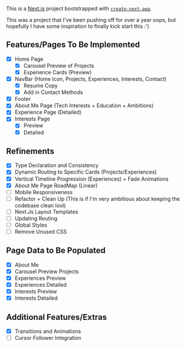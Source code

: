This is a [Next.js](https://nextjs.org/) project bootstrapped with [`create-next-app`](https://github.com/vercel/next.js/tree/canary/packages/create-next-app).

This was a project that I've been pushing off for over a year oops, but hopefully I have some inspiration to finally kick start this :')

## Features/Pages To Be Implemented
- [X] Home Page
  - [X] Carousel Preview of Projects
  - [X] Experience Cards (Preview)
- [X] NavBar (Home Icon, Projects, Experiences, Interests, Contact)
    - [X] Resume Copy
    - [X] Add in Contact Methods
- [X] Footer
- [X] About Me Page (Tech Interests + Education + Ambitions) 
- [X] Experience Page (Detailed)
- [X] Interests Page
    - [X] Preview
    - [X] Detailed

## Refinements
- [X] Type Declaration and Consistency
- [X] Dynamic Routing to Specific Cards (Projects/Experiences)
- [X] Vertical Timeline Progression (Experiences) + Fade Animations
- [X] About Me Page RoadMap (Linear)
- [ ] Mobile Responsiveness
- [ ] Refactor + Clean Up (This is if I'm very ambitious about keeping the codebase clean lool)
-   [ ] Next.Js Layout Templates
-   [ ] Updating Routing
-   [ ] Global Styles
-   [ ] Remove Unused CSS

## Page Data to Be Populated
- [X] About Me
- [X] Carousel Preview Projects
- [X] Experiences Preview
- [X] Experiences Detailed
- [X] Interests Preview
- [X] Interests Detailed

## Additional Features/Extras
- [X] Transitions and Animations
- [ ] Cursor Follower Integration
